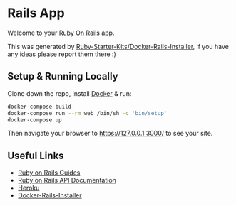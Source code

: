 # Rails App

Welcome to your [Ruby On Rails](https://rubyonrails.org/) app.

This was generated by [Ruby-Starter-Kits/Docker-Rails-Installer](https://github.com/Ruby-Starter-Kits/Docker-Rails-Installer), if you have any ideas please report them there :)

## Setup & Running Locally

Clone down the repo, install [Docker](https://hub.docker.com/editions/community/docker-ce-desktop-mac/) & run:

```bash
docker-compose build
docker-compose run --rm web /bin/sh -c 'bin/setup'
docker-compose up
```

Then navigate your browser to https://127.0.0.1:3000/ to see your site.

## Useful Links

* [Ruby on Rails Guides](https://guides.rubyonrails.org/)
* [Ruby on Rails API Documentation](https://api.rubyonrails.org/)
* [Heroku](https://www.heroku.com/)
* [Docker-Rails-Installer](https://github.com/Ruby-Starter-Kits/Docker-Rails-Installer)

